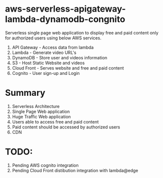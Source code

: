 # aws-serverless-apigateway-lambda-dynamodb-congnito
Serverless single page web application to display free and paid content only for authorized users using below AWS services.
1) API Gateway - Access data from lambda
2) Lambda - Generate video URL's
3) DynamoDB - Store user and videos information
4) S3 -  Host Static Website and videos
5) Cloud Front - Serves website and free and paid content
6) Cognito - User sign-up and Login

# Summary
1) Serverless Architecture
2) Single Page Web application
3) Huge Traffic Web application
4) Users able to access free and paid content
5) Paid content should be accessed by authorized users
6) CDN

# TODO:
1) Pending AWS cognito integration
2) Pending Cloud Front distibution integration with lambda@edge
